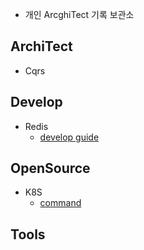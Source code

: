 - 개인 ArcghiTect 기록 보관소

ArchiTect
---
- Cqrs


Develop
----
- Redis
    - [develop guide](develop/redis/devguide.md)

</details>

OpenSource
---
- K8S
    - [command](opensource/k8s/command.md)

Tools
---
